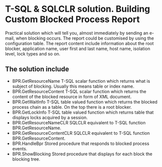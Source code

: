# T-SQL & SQLCLR solution. Building Custom Blocked Process Report

Practical solution which will tell you, almost immediately by sending an e-mail, when blocking occurs. The report could be customised by using the configuration table. The report content include information about the root blocker, application name, user first and last name, host name, isolation level, lock types and so on. 

## The solution include 

- BPR.GetResourceName T-SQL scalar function which returns what is subject of blocking. Usually this means table or index name.
- BPR.GetResourceContent T-SQL scalar function which returns the content of the blocked resource in form of XML document. 
- BPR.GetWaitInfo T-SQL table valued function which returns the blocked process chain as a table. On the top there is a root blocker. 
- BPR.GetLockInfo T-SQL table valued function which returns table that displays locks acquired by a session. 
- BPR.GetResourceNameCLR SQLCLR equivalent to T-SQL function BPR.GetResourceName. 
- BPR.GetResourceContentCLR SQLCLR equivalent to T-SQL function BPR.GetResourceContent.
- BPR.HandleBpr Stored procedure that responds to blocked process events.
- BPR.ShowBlocking Stored procedure that displays for each block the blocking tree.
